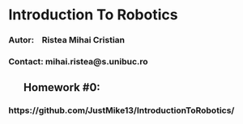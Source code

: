# Introduction To Robotics

<h3> Autor:&nbsp;&nbsp;&nbsp;&nbsp;Ristea Mihai Cristian
<h3> Contact: mihai.ristea@s.unibuc.ro
  
<h2> &nbsp;&nbsp;&nbsp;&nbsp;&nbsp;&nbsp;Homework #0:
<h3>https://github.com/JustMike13/IntroductionToRobotics/
